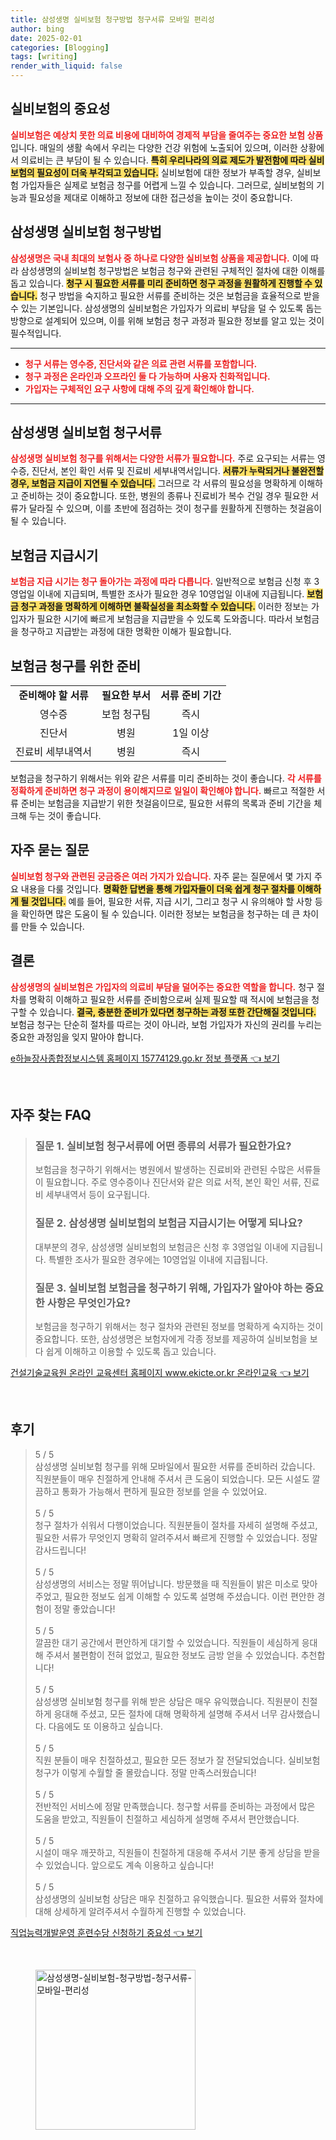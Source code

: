 ```yaml
---
title: 삼성생명 실비보험 청구방법 청구서류 모바일 편리성
author: bing
date: 2025-02-01
categories: [Blogging]
tags: [writing]
render_with_liquid: false
---
```



<h2 id='실비보험의 중요성'>실비보험의 중요성</h2>

<p><b><span style="color: #ee2323;">실비보험은 예상치 못한 의료 비용에 대비하여 경제적 부담을 줄여주는 중요한 보험 상품</span></b>입니다. 매일의 생활 속에서 우리는 다양한 건강 위험에 노출되어 있으며, 이러한 상황에서 의료비는 큰 부담이 될 수 있습니다. <b><span style="background-color: #ffe066;">특히 우리나라의 의료 제도가 발전함에 따라 실비보험의 필요성이 더욱 부각되고 있습니다.</span></b> 실비보험에 대한 정보가 부족할 경우, 실비보험 가입자들은 실제로 보험금 청구를 어렵게 느낄 수 있습니다. 그러므로, 실비보험의 기능과 필요성을 제대로 이해하고 정보에 대한 접근성을 높이는 것이 중요합니다.</p>

<h2 id='삼성생명 실비보험 청구방법'>삼성생명 실비보험 청구방법</h2>

<p><b><span style="color: #ee2323;">삼성생명은 국내 최대의 보험사 중 하나로 다양한 실비보험 상품을 제공합니다.</span></b> 이에 따라 삼성생명의 실비보험 청구방법은 보험금 청구와 관련된 구체적인 절차에 대한 이해를 돕고 있습니다. <b><span style="background-color: #ffe066;">청구 시 필요한 서류를 미리 준비하면 청구 과정을 원활하게 진행할 수 있습니다.</span></b> 청구 방법을 숙지하고 필요한 서류를 준비하는 것은 보험금을 효율적으로 받을 수 있는 기본입니다. 삼성생명의 실비보험은 가입자가 의료비 부담을 덜 수 있도록 돕는 방향으로 설계되어 있으며, 이를 위해 보험금 청구 과정과 필요한 정보를 알고 있는 것이 필수적입니다.</p>

<hr />

<ul>
    <li><b><span style="color: #ee2323;">청구 서류는 영수증, 진단서와 같은 의료 관련 서류를 포함합니다.</span></b></li>
    <li><b><span style="color: #ee2323;">청구 과정은 온라인과 오프라인 둘 다 가능하며 사용자 친화적입니다.</span></b></li>
    <li><b><span style="color: #ee2323;">가입자는 구체적인 요구 사항에 대해 주의 깊게 확인해야 합니다.</span></b></li>
</ul>

<hr />

<h2 id='삼성생명 실비보험 청구서류'>삼성생명 실비보험 청구서류</h2>

<p><b><span style="color: #ee2323;">삼성생명 실비보험 청구를 위해서는 다양한 서류가 필요합니다.</span></b> 주로 요구되는 서류는 영수증, 진단서, 본인 확인 서류 및 진료비 세부내역서입니다. <b><span style="background-color: #ffe066;">서류가 누락되거나 불완전할 경우, 보험금 지급이 지연될 수 있습니다.</span></b> 그러므로 각 서류의 필요성을 명확하게 이해하고 준비하는 것이 중요합니다. 또한, 병원의 종류나 진료비가 복수 건일 경우 필요한 서류가 달라질 수 있으며, 이를 초반에 점검하는 것이 청구를 원활하게 진행하는 첫걸음이 될 수 있습니다.</p>

<h2 id='보험금 지급시기'>보험금 지급시기</h2>

<p><b><span style="color: #ee2323;">보험금 지급 시기는 청구 돌아가는 과정에 따라 다릅니다.</span></b> 일반적으로 보험금 신청 후 3영업일 이내에 지급되며, 특별한 조사가 필요한 경우 10영업일 이내에 지급됩니다. <b><span style="background-color: #ffe066;">보험금 청구 과정을 명확하게 이해하면 불확실성을 최소화할 수 있습니다.</span></b> 이러한 정보는 가입자가 필요한 시기에 빠르게 보험금을 지급받을 수 있도록 도와줍니다. 따라서 보험금을 청구하고 지급받는 과정에 대한 명확한 이해가 필요합니다.</p>

<h2 id='보험금 청구를 위한 준비'>보험금 청구를 위한 준비</h2>

<table>
    <tr>
        <td style="text-align: center; height: 17px;"><b>준비해야 할 서류</b></td>
        <td style="text-align: center; height: 17px;"><b>필요한 부서</b></td>
        <td style="text-align: center; height: 17px;"><b>서류 준비 기간</b></td>
    </tr>
    <tr>
        <td style="text-align: center; height: 17px;">영수증</td>
        <td style="text-align: center; height: 17px;">보험 청구팀</td>
        <td style="text-align: center; height: 17px;">즉시</td>
    </tr>
    <tr>
        <td style="text-align: center; height: 17px;">진단서</td>
        <td style="text-align: center; height: 17px;">병원</td>
        <td style="text-align: center; height: 17px;">1일 이상</td>
    </tr>
    <tr>
        <td style="text-align: center; height: 17px;">진료비 세부내역서</td>
        <td style="text-align: center; height: 17px;">병원</td>
        <td style="text-align: center; height: 17px;">즉시</td>
    </tr>
</table>

<p>보험금을 청구하기 위해서는 위와 같은 서류를 미리 준비하는 것이 좋습니다. <b><span style="color: #ee2323;">각 서류를 정확하게 준비하면 청구 과정이 용이해지므로 일일이 확인해야 합니다.</span></b> 빠르고 적절한 서류 준비는 보험금을 지급받기 위한 첫걸음이므로, 필요한 서류의 목록과 준비 기간을 체크해 두는 것이 좋습니다.</p>

<h2 id='자주 묻는 질문'>자주 묻는 질문</h2>

<p><b><span style="color: #ee2323;">실비보험 청구와 관련된 궁금증은 여러 가지가 있습니다.</span></b> 자주 묻는 질문에서 몇 가지 주요 내용을 다룰 것입니다. <b><span style="background-color: #ffe066;">명확한 답변을 통해 가입자들이 더욱 쉽게 청구 절차를 이해하게 될 것입니다.</span></b> 예를 들어, 필요한 서류, 지급 시기, 그리고 청구 시 유의해야 할 사항 등을 확인하면 많은 도움이 될 수 있습니다. 이러한 정보는 보험금을 청구하는 데 큰 차이를 만들 수 있습니다.</p>

<h2 id='결론'>결론</h2>

<p><b><span style="color: #ee2323;">삼성생명의 실비보험은 가입자의 의료비 부담을 덜어주는 중요한 역할을 합니다.</span></b> 청구 절차를 명확히 이해하고 필요한 서류를 준비함으로써 실제 필요할 때 적시에 보험금을 청구할 수 있습니다. <b><span style="background-color: #ffe066;">결국, 충분한 준비가 있다면 청구하는 과정 또한 간단해질 것입니다.</span></b> 보험금 청구는 단순히 절차를 따르는 것이 아니라, 보험 가입자가 자신의 권리를 누리는 중요한 과정임을 잊지 말아야 합니다.</p>


<p><a class="click-button" title="e하늘장사종합정보시스템 홈페이지 15774129.go.kr 정보 플랫폼" href="https://24nara.github.io/posts/e%ED%95%98%EB%8A%98%EC%9E%A5%EC%82%AC%EC%A2%85%ED%95%A9%EC%A0%95%EB%B3%B4%EC%8B%9C%EC%8A%A4%ED%85%9C-%ED%99%88%ED%8E%98%EC%9D%B4%EC%A7%80-15774129.go.kr-%EC%A0%95%EB%B3%B4-%ED%94%8C%EB%9E%AB%ED%8F%BC/" rel="dofollow">e하늘장사종합정보시스템 홈페이지 15774129.go.kr 정보 플랫폼 👈 보기</a></p><br>
<h2 id='자주_찾는_FAQ'>자주 찾는 FAQ</h2>
<div itemscope="" itemtype="https://schema.org/FAQPage"> 
<blockquote> 
<div itemscope="" itemprop="mainEntity" itemtype="https://schema.org/Question"> 
<h3 itemprop="name">질문 1. 실비보험 청구서류에 어떤 종류의 서류가 필요한가요?</h3> 
<div itemscope="" itemprop="acceptedAnswer" itemtype="https://schema.org/Answer"> 
<span itemprop="text"> 
<p>보험금을 청구하기 위해서는 병원에서 발생하는 진료비와 관련된 수많은 서류들이 필요합니다. 주로 영수증이나 진단서와 같은 의료 서적, 본인 확인 서류, 진료비 세부내역서 등이 요구됩니다.</p> 
</span> 
</div> 
</div> 

<div itemscope="" itemprop="mainEntity" itemtype="https://schema.org/Question"> 
<h3 itemprop="name">질문 2. 삼성생명 실비보험의 보험금 지급시기는 어떻게 되나요?</h3> 
<div itemscope="" itemprop="acceptedAnswer" itemtype="https://schema.org/Answer"> 
<span itemprop="text"> 
<p>대부분의 경우, 삼성생명 실비보험의 보험금은 신청 후 3영업일 이내에 지급됩니다. 특별한 조사가 필요한 경우에는 10영업일 이내에 지급됩니다.</p> 
</span> 
</div> 
</div> 

<div itemscope="" itemprop="mainEntity" itemtype="https://schema.org/Question"> 
<h3 itemprop="name">질문 3. 실비보험 보험금을 청구하기 위해, 가입자가 알아야 하는 중요한 사항은 무엇인가요?</h3> 
<div itemscope="" itemprop="acceptedAnswer" itemtype="https://schema.org/Answer"> 
<span itemprop="text"> 
<p>보험금을 청구하기 위해서는 청구 절차와 관련된 정보를 명확하게 숙지하는 것이 중요합니다. 또한, 삼성생명은 보험자에게 각종 정보를 제공하여 실비보험을 보다 쉽게 이해하고 이용할 수 있도록 돕고 있습니다.</p> 
</span> 
</div> 
</div> 
</blockquote> 
</div>
<p><a class="click-button" title="건설기술교육원 온라인 교육센터 홈페이지 www.ekicte.or.kr 온라인교육" href="https://24nara.github.io/posts/%EA%B1%B4%EC%84%A4%EA%B8%B0%EC%88%A0%EA%B5%90%EC%9C%A1%EC%9B%90-%EC%98%A8%EB%9D%BC%EC%9D%B8-%EA%B5%90%EC%9C%A1%EC%84%BC%ED%84%B0-%ED%99%88%ED%8E%98%EC%9D%B4%EC%A7%80-www.ekicte.or.kr-%EC%98%A8%EB%9D%BC%EC%9D%B8%EA%B5%90%EC%9C%A1/" rel="dofollow">건설기술교육원 온라인 교육센터 홈페이지 www.ekicte.or.kr 온라인교육 👈 보기</a></p><br>
<h2 id='후기'>후기</h2>
<div itemscope itemtype="https://schema.org/Product">
  <blockquote>
  <div itemprop="review" itemscope itemtype="https://schema.org/Review">
      <div itemprop="reviewRating" itemscope itemtype="https://schema.org/Rating"> <span itemprop="ratingValue">5</span> / <span itemprop="bestRating">5</span> </div>
      <span itemprop="reviewBody">삼성생명 실비보험 청구를 위해 모바일에서 필요한 서류를 준비하러 갔습니다. 직원분들이 매우 친절하게 안내해 주셔서 큰 도움이 되었습니다. 모든 시설도 깔끔하고 통화가 가능해서 편하게 필요한 정보를 얻을 수 있었어요.</span>
  </div>
  <br>
  <div itemprop="review" itemscope itemtype="https://schema.org/Review">
      <div itemprop="reviewRating" itemscope itemtype="https://schema.org/Rating"> <span itemprop="ratingValue">5</span> / <span itemprop="bestRating">5</span> </div>
      <span itemprop="reviewBody">청구 절차가 쉬워서 다행이었습니다. 직원분들이 절차를 자세히 설명해 주셨고, 필요한 서류가 무엇인지 명확히 알려주셔서 빠르게 진행할 수 있었습니다. 정말 감사드립니다!</span>
  </div>
  <br>
  <div itemprop="review" itemscope itemtype="https://schema.org/Review">
      <div itemprop="reviewRating" itemscope itemtype="https://schema.org/Rating"> <span itemprop="ratingValue">5</span> / <span itemprop="bestRating">5</span> </div>
      <span itemprop="reviewBody">삼성생명의 서비스는 정말 뛰어납니다. 방문했을 때 직원들이 밝은 미소로 맞아주었고, 필요한 정보도 쉽게 이해할 수 있도록 설명해 주셨습니다. 이런 편안한 경험이 정말 좋았습니다!</span>
  </div>
  <br>
  <div itemprop="review" itemscope itemtype="https://schema.org/Review">
      <div itemprop="reviewRating" itemscope itemtype="https://schema.org/Rating"> <span itemprop="ratingValue">5</span> / <span itemprop="bestRating">5</span> </div>
      <span itemprop="reviewBody">깔끔한 대기 공간에서 편안하게 대기할 수 있었습니다. 직원들이 세심하게 응대해 주셔서 불편함이 전혀 없었고, 필요한 정보도 금방 얻을 수 있었습니다. 추천합니다!</span>
  </div>
  <br>
  <div itemprop="review" itemscope itemtype="https://schema.org/Review">
      <div itemprop="reviewRating" itemscope itemtype="https://schema.org/Rating"> <span itemprop="ratingValue">5</span> / <span itemprop="bestRating">5</span> </div>
      <span itemprop="reviewBody">삼성생명 실비보험 청구를 위해 받은 상담은 매우 유익했습니다. 직원분이 친절하게 응대해 주셨고, 모든 절차에 대해 명확하게 설명해 주셔서 너무 감사했습니다. 다음에도 또 이용하고 싶습니다.</span>
  </div>
  <br>
  <div itemprop="review" itemscope itemtype="https://schema.org/Review">
      <div itemprop="reviewRating" itemscope itemtype="https://schema.org/Rating"> <span itemprop="ratingValue">5</span> / <span itemprop="bestRating">5</span> </div>
      <span itemprop="reviewBody">직원 분들이 매우 친절하셨고, 필요한 모든 정보가 잘 전달되었습니다. 실비보험 청구가 이렇게 수월할 줄 몰랐습니다. 정말 만족스러웠습니다!</span>
  </div>
  <br>
  <div itemprop="review" itemscope itemtype="https://schema.org/Review">
      <div itemprop="reviewRating" itemscope itemtype="https://schema.org/Rating"> <span itemprop="ratingValue">5</span> / <span itemprop="bestRating">5</span> </div>
      <span itemprop="reviewBody">전반적인 서비스에 정말 만족했습니다. 청구할 서류를 준비하는 과정에서 많은 도움을 받았고, 직원들이 친절하고 세심하게 설명해 주셔서 편안했습니다.</span>
  </div>
  <br>
  <div itemprop="review" itemscope itemtype="https://schema.org/Review">
      <div itemprop="reviewRating" itemscope itemtype="https://schema.org/Rating"> <span itemprop="ratingValue">5</span> / <span itemprop="bestRating">5</span> </div>
      <span itemprop="reviewBody">시설이 매우 깨끗하고, 직원들이 친절하게 대응해 주셔서 기분 좋게 상담을 받을 수 있었습니다. 앞으로도 계속 이용하고 싶습니다!</span>
  </div>
  <br>
  <div itemprop="review" itemscope itemtype="https://schema.org/Review">
      <div itemprop="reviewRating" itemscope itemtype="https://schema.org/Rating"> <span itemprop="ratingValue">5</span> / <span itemprop="bestRating">5</span> </div>
      <span itemprop="reviewBody">삼성생명의 실비보험 상담은 매우 친절하고 유익했습니다. 필요한 서류와 절차에 대해 상세하게 알려주셔서 수월하게 진행할 수 있었습니다.</span>
  </div>
  </blockquote>
</div>
<p><a class="click-button" title="직업능력개발운영 훈련수당 신청하기 중요성" href="https://24nara.github.io/posts/%EC%A7%81%EC%97%85%EB%8A%A5%EB%A0%A5%EA%B0%9C%EB%B0%9C%EC%9A%B4%EC%98%81-%ED%9B%88%EB%A0%A8%EC%88%98%EB%8B%B9-%EC%8B%A0%EC%B2%AD%ED%95%98%EA%B8%B0-%EC%A4%91%EC%9A%94%EC%84%B1/" rel="dofollow">직업능력개발운영 훈련수당 신청하기 중요성 👈 보기</a></p><br>
<figure class="image"><img src="https://24nara.github.io/assets/img/thumbnail/삼성생명-실비보험-청구방법-청구서류-모바일-편리성.webp" alt="삼성생명-실비보험-청구방법-청구서류-모바일-편리성" width="256" height="256"></figure>